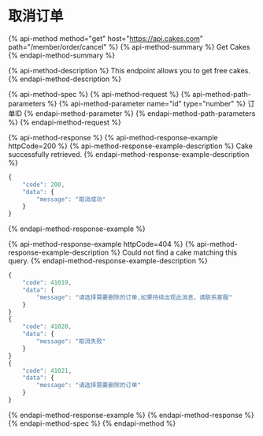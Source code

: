 # 取消订单

{% api-method method="get" host="https://api.cakes.com" path="/member/order/cancel" %}
{% api-method-summary %}
Get Cakes
{% endapi-method-summary %}

{% api-method-description %}
This endpoint allows you to get free cakes.
{% endapi-method-description %}

{% api-method-spec %}
{% api-method-request %}
{% api-method-path-parameters %}
{% api-method-parameter name="id" type="number" %}
订单ID
{% endapi-method-parameter %}
{% endapi-method-path-parameters %}
{% endapi-method-request %}

{% api-method-response %}
{% api-method-response-example httpCode=200 %}
{% api-method-response-example-description %}
Cake successfully retrieved.
{% endapi-method-response-example-description %}

```javascript
{
    "code": 200,
    "data": {
        "message": "取消成功"
    }
}
```
{% endapi-method-response-example %}

{% api-method-response-example httpCode=404 %}
{% api-method-response-example-description %}
Could not find a cake matching this query.
{% endapi-method-response-example-description %}

```javascript
{
    "code": 41019,
    "data": {
        "message": "请选择需要删除的订单,如果持续出现此消息，请联系客服"
    }
}
{
    "code": 41020,
    "data": {
        "message": "取消失败"
    }
}
{
    "code": 41021,
    "data": {
        "message": "请选择需要删除的订单"
    }
}
```
{% endapi-method-response-example %}
{% endapi-method-response %}
{% endapi-method-spec %}
{% endapi-method %}



